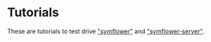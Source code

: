 # Tutorials

These are tutorials to test drive ["symflower"](https://get.symflower.com) and ["symflower-server"](https://symflower.com/en/features/overview/).
